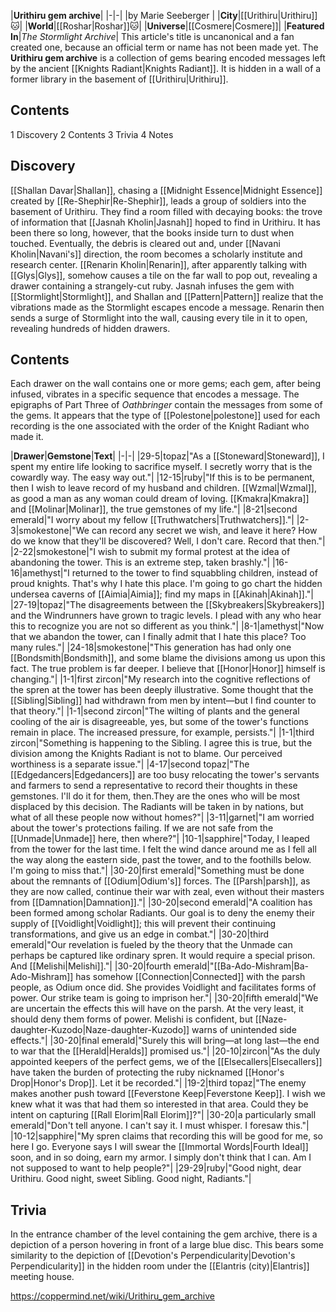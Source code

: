 |**Urithiru gem archive**|
|-|-|
|by  Marie Seeberger |
|**City**|[[Urithiru\|Urithiru]]🐱︎|
|**World**|[[Roshar\|Roshar]]🐱︎|
|**Universe**|[[Cosmere\|Cosmere]]|
|**Featured In**|*The Stormlight Archive*|
This article's title is uncanonical and a fan created one, because an official term or name has not been made yet.
The **Urithiru gem archive** is a collection of gems bearing encoded messages left by the ancient [[Knights Radiant\|Knights Radiant]]. It is hidden in a wall of a former library in the basement of [[Urithiru\|Urithiru]].

## Contents

1 Discovery
2 Contents
3 Trivia
4 Notes


## Discovery
[[Shallan Davar\|Shallan]], chasing a [[Midnight Essence\|Midnight Essence]] created by [[Re-Shephir\|Re-Shephir]], leads a group of soldiers into the basement of Urithiru. They find a room filled with decaying books: the trove of information that [[Jasnah Kholin\|Jasnah]] hoped to find in Urithiru. It has been there so long, however, that the books inside turn to dust when touched.
Eventually, the debris is cleared out and, under [[Navani Kholin\|Navani's]] direction, the room becomes a scholarly institute and research center. [[Renarin Kholin\|Renarin]], after apparently talking with [[Glys\|Glys]], somehow causes a tile on the far wall to pop out, revealing a drawer containing a strangely-cut ruby. Jasnah infuses the gem with [[Stormlight\|Stormlight]], and Shallan and [[Pattern\|Pattern]] realize that the vibrations made as the Stormlight escapes encode a message. Renarin then sends a surge of Stormlight into the wall, causing every tile in it to open, revealing hundreds of hidden drawers.

## Contents
Each drawer on the wall contains one or more gems; each gem, after being infused, vibrates in a specific sequence that encodes a message. The epigraphs of Part Three of *Oathbringer* contain the messages from some of the gems. It appears that the type of [[Polestone\|polestone]] used for each recording is the one associated with the order of the Knight Radiant who made it.

|**Drawer**|**Gemstone**|**Text**|
|-|-|
|29-5|topaz|"As a [[Stoneward\|Stoneward]], I spent my entire life looking to sacrifice myself. I secretly worry that is the cowardly way. The easy way out."|
|12-15|ruby|"If this is to be permanent, then I wish to leave record of my husband and children. [[Wzmal\|Wzmal]], as good a man as any woman could dream of loving. [[Kmakra\|Kmakra]] and [[Molinar\|Molinar]], the true gemstones of my life."|
|8-21|second emerald|"I worry about my fellow [[Truthwatchers\|Truthwatchers]]."|
|2-3|smokestone|"We can record any secret we wish, and leave it here? How do we know that they'll be discovered? Well, I don't care. Record that then."|
|2-22|smokestone|"I wish to submit my formal protest at the idea of abandoning the tower. This is an extreme step, taken brashly."|
|16-16|amethyst|"I returned to the tower to find squabbling children, instead of proud knights. That's why I hate this place. I'm going to go chart the hidden undersea caverns of [[Aimia\|Aimia]]; find my maps in [[Akinah\|Akinah]]."|
|27-19|topaz|"The disagreements between the [[Skybreakers\|Skybreakers]] and the Windrunners have grown to tragic levels. I plead with any who hear this to recognize you are not so different as you think."|
|8-1|amethyst|"Now that we abandon the tower, can I finally admit that I hate this place? Too many rules."|
|24-18|smokestone|"This generation has had only one [[Bondsmith\|Bondsmith]], and some blame the divisions among us upon this fact. The true problem is far deeper. I believe that [[Honor\|Honor]] himself is changing."|
|1-1|first zircon|"My research into the cognitive reflections of the spren at the tower has been deeply illustrative. Some thought that the [[Sibling\|Sibling]] had withdrawn from men by intent—but I find counter to that theory."|
|1-1|second zircon|"The wilting of plants and the general cooling of the air is disagreeable, yes, but some of the tower's functions remain in place. The increased pressure, for example, persists."|
|1-1|third zircon|"Something is happening to the Sibling. I agree this is true, but the division among the Knights Radiant is not to blame. Our perceived worthiness is a separate issue."|
|4-17|second topaz|"The [[Edgedancers\|Edgedancers]] are too busy relocating the tower's servants and farmers to send a representative to record their thoughts in these gemstones. I'll do it for them, then.They are the ones who will be most displaced by this decision. The Radiants will be taken in by nations, but what of all these people now without homes?"|
|3-11|garnet|"I am worried about the tower's protections failing. If we are not safe from the [[Unmade\|Unmade]] here, then where?"|
|10-1|sapphire|"Today, I leaped from the tower for the last time. I felt the wind dance around me as I fell all the way along the eastern side, past the tower, and to the foothills below. I'm going to miss that."|
|30-20|first emerald|"Something must be done about the remnants of [[Odium\|Odium's]] forces. The [[Parsh\|parsh]], as they are now called, continue their war with zeal, even without their masters from [[Damnation\|Damnation]]."|
|30-20|second emerald|"A coalition has been formed among scholar Radiants. Our goal is to deny the enemy their supply of [[Voidlight\|Voidlight]]; this will prevent their continuing transformations, and give us an edge in combat."|
|30-20|third emerald|"Our revelation is fueled by the theory that the Unmade can perhaps be captured like ordinary spren. It would require a special prison. And [[Melishi\|Melishi]]."|
|30-20|fourth emerald|"[[Ba-Ado-Mishram\|Ba-Ado-Mishram]] has somehow [[Connection\|Connected]] with the parsh people, as Odium once did. She provides Voidlight and facilitates forms of power. Our strike team is going to imprison her."|
|30-20|fifth emerald|"We are uncertain the effects this will have on the parsh. At the very least, it should deny them forms of power. Melishi is confident, but [[Naze-daughter-Kuzodo\|Naze-daughter-Kuzodo]] warns of unintended side effects."|
|30-20|final emerald|"Surely this will bring—at long last—the end to war that the [[Herald\|Heralds]] promised us."|
|20-10|zircon|"As the duly appointed keepers of the perfect gems, we of the [[Elsecallers\|Elsecallers]] have taken the burden of protecting the ruby nicknamed [[Honor's Drop\|Honor's Drop]]. Let it be recorded."|
|19-2|third topaz|"The enemy makes another push toward [[Feverstone Keep\|Feverstone Keep]]. I wish we knew what it was that had them so interested in that area. Could they be intent on capturing [[Rall Elorim\|Rall Elorim]]?"|
|30-20|a particularly small emerald|"Don't tell anyone. I can't say it. I must whisper. I foresaw this."|
|10-12|sapphire|"My spren claims that recording this will be good for me, so here I go. Everyone says I will swear the [[Immortal Words\|Fourth Ideal]] soon, and in so doing, earn my armor. I simply don't think that I can. Am I not supposed to want to help people?"|
|29-29|ruby|"Good night, dear Urithiru. Good night, sweet Sibling. Good night, Radiants."|

## Trivia
In the entrance chamber of the level containing the gem archive, there is a depiction of a person hovering in front of a large blue disc. This bears some similarity to the depiction of [[Devotion's Perpendicularity\|Devotion's Perpendicularity]] in the hidden room under the [[Elantris (city)\|Elantris]] meeting house.


https://coppermind.net/wiki/Urithiru_gem_archive